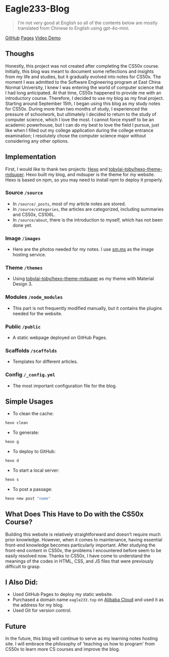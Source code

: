 # Eagle233-Blog

> I'm not very good at English so all of the contents below are mostly translated from Chinese to English using gpt-4o-mini.

[GitHub](https://github.com/Eagle233Fake/eagle233fake.github.io)
[Pages](https://blog.eagle233.top/)
[Video Demo](https://www.youtube.com/watch?v=xkUwLzIbpP4)

## Thoughs

Honestly, this project was not created after completing the CS50x course. Initially, this blog was meant to document some reflections and insights from my life and studies, but it gradually evolved into notes for CS50x.
The moment I was admitted to the Software Engineering program at East China Normal University, I knew I was entering the world of computer science that I had long anticipated. At that time, CS50x happened to provide me with an introductory course. Therefore, I decided to use my blog as my final project.
Starting around September 15th, I began using this blog as my study notes for CS50x. During more than two months of study, I experienced the pressure of schoolwork, but ultimately I decided to return to the study of computer science, which I love the most. I cannot force myself to be an academic powerhouse, but I can do my best to love the field I pursue, just like when I filled out my college application during the college entrance examination; I resolutely chose the computer science major without considering any other options.

## Implementation

First, I would like to thank two projects: [Hexo](https://github.com/hexojs) and [tobylai-toby/hexo-theme-mdsuper](https://github.com/tobylai-toby/hexo-theme-mdsuper). Hexo built my blog, and mdsuper is the theme for my website. Hexo is based on npm, so you may need to install npm to deploy it properly.

### Source `/source`

- In `/source/_posts`, most of my article notes are stored.
- In `/source/categories`, the articles are categorized, including summaries and CS50x, CS106L.
- In `/source/about`, there is the introduction to myself, which has not been done yet.

### Image `/images`

- Here are the photos needed for my notes. I use [sm.ms](sm.ms) as the image hosting service.

### Theme `/themes`

- Using [tobylai-toby/hexo-theme-mdsuper](https://github.com/tobylai-toby/hexo-theme-mdsuper) as my theme with Material Design 3.

### Modules `/node_modules`

- This part is not frequently modified manually, but it contains the plugins needed for the website.

### Public `/public`

- A static webpage deployed on GitHub Pages.

### Scaffolds `/scaffolds`

- Templates for different articles.

### Config `/_config.yml`

- The most important configuration file for the blog.

## Simple Usages

- To clean the cache:

```bash
hexo clean
```

- To generate:

```bash
hexo g
```

- To deploy to GitHub:

```bash
hexo d
```

- To start a local server:

```bash
hexo s
```

- To post a passage:

```bash
hexo new post "name"
```

## What Does This Have to Do with the CS50x Course?

Building this website is relatively straightforward and doesn't require much prior knowledge. However, when it comes to maintenance, having essential front-end knowledge becomes particularly important. After studying the front-end content in CS50x, the problems I encountered before seem to be easily resolved now. Thanks to CS50x, I have come to understand the meanings of the codes in HTML, CSS, and JS files that were previously difficult to grasp.

## I Also Did:

- Used GitHub Pages to deploy my static website.
- Purchased a domain name `eagle233.top` on [Alibaba Cloud](https://www.aliyun.com/) and used it as the address for my blog.
- Used Git for version control.

## Future

In the future, this blog will continue to serve as my learning notes hosting site. I will embrace the philosophy of 'teaching us how to program' from CS50x to learn more CS courses and improve the blog.
